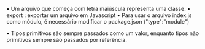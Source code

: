 • Um arquivo que começa com letra maiúscula representa uma classe.
• export : exportar um arquivo em Javascript
• Para usar o arquivo index.js como módulo, é necessário modificar o package.json ("type":"module")

• Tipos primitivos são sempre passados como um valor, enquanto tipos não primitivos sempre são passados por referência.